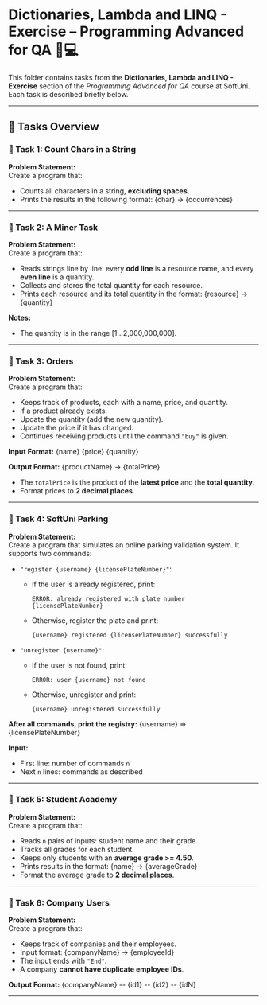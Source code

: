 # Dictionaries, Lambda and LINQ - Exercise – Programming Advanced for QA 🧑💻

This folder contains tasks from the **Dictionaries, Lambda and LINQ - Exercise** section of the _Programming Advanced for QA_ course at SoftUni. Each task is described briefly below.

---

## 🔧 Tasks Overview

### 📝 Task 1: Count Chars in a String

**Problem Statement:**  
Create a program that:
- Counts all characters in a string, **excluding spaces**.
- Prints the results in the following format:
{char} -> {occurrences}

---

### 📝 Task 2: A Miner Task

**Problem Statement:**  
Create a program that:
- Reads strings line by line: every **odd line** is a resource name, and every **even line** is a quantity.
- Collects and stores the total quantity for each resource.
- Prints each resource and its total quantity in the format:
{resource} -> {quantity}

**Notes:**
- The quantity is in the range [1…2,000,000,000].

---

### 📝 Task 3: Orders

**Problem Statement:**  
Create a program that:
- Keeps track of products, each with a name, price, and quantity.
- If a product already exists:
- Update the quantity (add the new quantity).
- Update the price if it has changed.
- Continues receiving products until the command `"buy"` is given.

**Input Format:**
{name} {price} {quantity}

**Output Format:**
{productName} -> {totalPrice}

- The `totalPrice` is the product of the **latest price** and the **total quantity**.
- Format prices to **2 decimal places**.

---

### 📝 Task 4: SoftUni Parking

**Problem Statement:**  
Create a program that simulates an online parking validation system. It supports two commands:

- `"register {username} {licensePlateNumber}"`:
  - If the user is already registered, print:
    ```
    ERROR: already registered with plate number {licensePlateNumber}
    ```
  - Otherwise, register the plate and print:
    ```
    {username} registered {licensePlateNumber} successfully
    ```

- `"unregister {username}"`:
  - If the user is not found, print:
    ```
    ERROR: user {username} not found
    ```
  - Otherwise, unregister and print:
    ```
    {username} unregistered successfully
    ```

**After all commands, print the registry:**
{username} => {licensePlateNumber}

**Input:**
- First line: number of commands `n`
- Next `n` lines: commands as described

---

### 📝 Task 5: Student Academy

**Problem Statement:**  
Create a program that:
- Reads `n` pairs of inputs: student name and their grade.
- Tracks all grades for each student.
- Keeps only students with an **average grade >= 4.50**.
- Prints results in the format:
{name} -> {averageGrade}
- Format the average grade to **2 decimal places**.

---

### 📝 Task 6: Company Users

**Problem Statement:**  
Create a program that:
- Keeps track of companies and their employees.
- Input format:
{companyName} -> {employeeId}
- The input ends with `"End"`.
- A company **cannot have duplicate employee IDs**.

**Output Format:**
{companyName} -- {id1} -- {id2} -- {idN}

---

